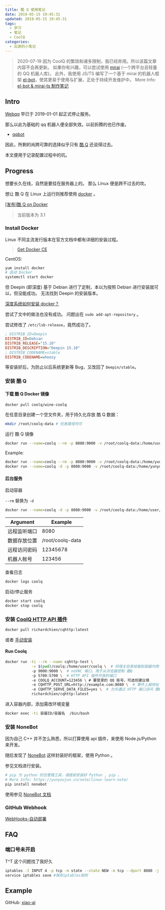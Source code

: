 ```yaml
---
title: 酷 Q 使用笔记
date: 2019-05-15 19:45:31
updated: 2019-05-15 19:45:31
tags:
  - 学习
  - 笔记
  - CoolQ
categories:
  - 云游的小笔记
---
```


> 2020-07-19
> 因为 CoolQ 的繁琐和诸多限制，我已经弃用。所以该篇文章内容不会再更新。
> 如果你有兴趣，可以尝试使用 [mirai](https://github.com/mamoe/mirai) (一个跨平台且轻量的 QQ 机器人库)。
> 此外，我使用 JS/TS 编写了一个基于 mirai 的机器人框架 [el-bot](https://github.com/ElpsyCN/el-bot)，使其更易于使用与扩展，正处于持续开发维护中。
> More Info: [el-bot & mirai-ts 制作笔记](https://www.yunyoujun.cn/note/make-el-bot/)

## Intro

[Webqq](https://web2.qq.com/) 早已于 2019-01-01 起正式停止服务。

那么以此为基础的 qq 机器人便全部失效。以前折腾的也已作废。

- [qqbot](https://github.com/pandolia/qqbot)

因此，所剩的尚跨可靠的选择似乎只有 [酷 Q](https://cqp.cc/) 还说得过去。

本文便用于记录配置过程中的坑。

<!-- more -->

## Progress

想要长久在线，自然是要挂在服务器上的。
那么 Linux 便是跨不过去的坎。

想让 酷 Q 在 Linux 上运行则推荐使用 [docker](https://www.docker.com/) 。

[[发布]酷 Q on Docker](https://cqp.cc/t/34558)

> 当前版本为 3.1

### Install Docker

Linux 不同主流发行版本在官方文档中都有详细的安装过程。

> [Get Docker CE](https://docs.docker.com/install/linux/docker-ce/debian/)

CentOS:

```bash
yum install docker
# 启动 Docker
systemctl start docker
```

但 Deepin (即深度) 基于 Debian 进行了定制，本以为按照 Debian 进行安装就可以，但没能成功。
无法找到 Deepin 的安装版本。

[深度系统如何安装 docker？](https://bbs.deepin.org/forum.php?mod=viewthread&tid=139514&page=1&authorid=76809)

尝试了文中的做法也没有成功。
问题出在 `sudo add-apt-repository` 。

尝试修改了 `/etc/lsb-release`，竟然成功了。

```ini
; DISTRIB_ID=Deepin
DISTRIB_ID=Debian
DISTRIB_RELEASE="15.10"
DISTRIB_DESCRIPTION="Deepin 15.10"
; DISTRIB_CODENAME=stable
DISTRIB_CODENAME=wheezy
```

等安装好后，为防止以后系统更新等 Bug，又改回了 `Deepin/stable`。

### 安装 酷 Q

#### 下载 酷 Q Docker 镜像

```bash
docker pull coolq/wine-coolq
```

在任意目录创建一个空文件夹，用于持久化存放 酷 Q 数据：

```bash
mkdir /root/coolq-data # 任意路径均可
```

运行 酷 Q 镜像

```bash
docker run --name=coolq --rm -p 8080:9000 -v /root/coolq-data:/home/user/coolq -e VNC_PASSWD=12345678 -e COOLQ_ACCOUNT=123456 coolq/wine-coolq
```

Example:

```bash
docker run --name=coolq --rm -p 8080:9000 -v /root/coolq-data:/home/yunyou/coolq -e VNC_PASSWD=yunyou -e COOLQ_ACCOUNT=xiaoai coolq/wine-coolq
docker run --name=coolq -d -p 8080:9000 -v /root/coolq-data:/home/yunyou/coolq -e VNC_PASSWD=yunyou -e COOLQ_ACCOUNT=xiaoai coolq/wine-coolq
```

#### 后台服务

启动容器

`--rm` 替换为 `-d`

```bash
docker run --name=coolq -d -p 8080:9000 -v /root/coolq-data:/home/user/coolq -e VNC_PASSWD=12345678 -e COOLQ_ACCOUNT=123456 coolq/wine-coolq
```

| Argument     | Example          |
| ------------ | ---------------- |
| 远程监听端口 | 8080             |
| 数据存放位置 | /root/coolq-data |
| 远程访问密码 | 12345678         |
| 机器人帐号   | 123456           |

查看日志

```bash
docker logs coolq
```

启动/停止服务

```bash
docker start coolq
docker stop coolq
```

### 安装 [CoolQ HTTP API 插件](https://cqhttp.cc/)

```bash
docker pull richardchien/cqhttp:latest
```

或者 [手动安装](https://cqhttp.cc/docs/4.10/#/?id=手动安装)

#### Run Coolq

```bash
docker run -ti --rm --name cqhttp-test \
            -v $(pwd)/coolq:/home/user/coolq \  # 将宿主目录挂载到容器内用于持久化 酷Q 的程序文件
            -p 9000:9000 \  # noVNC 端口，用于从浏览器控制 酷Q
            -p 5700:5700 \  # HTTP API 插件开放的端口
            -e COOLQ_ACCOUNT=123456 \ # 要登录的 QQ 账号，可选但建议填
            -e CQHTTP_POST_URL=http://example.com:8080 \  # 事件上报地址
            -e CQHTTP_SERVE_DATA_FILES=yes \  # 允许通过 HTTP 接口访问 酷Q 数据文件
            richardchien/cqhttp:latest
```

进入容器内部，添加需改环境变量

```bash
docker exec -ti 容器ID/容器名  /bin/bash
```

### 安装 NoneBot

因为自己 C++ 并不怎么熟悉，所以打算使用 api 插件，来使用 Node.js/Python 来开发。

随后发现了 [NoneBot](https://github.com/richardchien/nonebot) 这样封装好的框架，使用 Python 。

参见文档进行安装。

```bash
# pip 为 python 的包管理工具，请提前安装好 Python , pip 。
# More Info: https://yunyoujun.cn/note/linux-learn-note/
pip install nonebot
```

使用参见 [NoneBot 文档](https://nonebot.cqp.moe/)

### GitHub Webhook

[WebHooks-自动部署](https://yunyoujun.cn/posts/qq-xiao-ai/#WebHooks-自动部署)

## FAQ

### 端口号未开启

T^T 这个问题找了我好久

```bash
iptables -I INPUT 4 -p tcp -m state --state NEW -m tcp --dport 8080 -j ACCEPT
service iptables save #保存iptables规则
```

## Example

GitHub: [xiao-ai](https://github.com/YunYouJun/xiao-ai)
